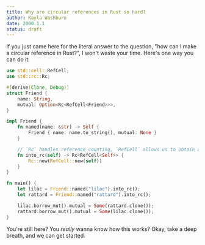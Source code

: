 ```yaml
---
title: Why are circular references in Rust so hard?
author: Kayla Washburn
date: 2000.1.1
status: draft
---
```


If you just came here for the literal answer to the question, "how can I make a circular
reference in Rust?", I won't waste your time. Here's one way you can do it:

```rust
use std::cell::RefCell;
use std::rc::Rc;

#[derive(Clone, Debug)]
struct Friend {
	name: String,
	mutual: Option<Rc<RefCell<Friend>>>,
}

impl Friend {
	fn named(name: &str) -> Self {
		Friend { name: name.to_string(), mutual: None }
	}

	// `Rc` handles reference counting, `RefCell` allows us to obtain a mutable reference
	fn into_rc(self) -> Rc<RefCell<Self>> {
		Rc::new(RefCell::new(self))
	}
}

fn main() {
	let lilac = Friend::named("lilac").into_rc();
	let rattard = Friend::named("rattard").into_rc();

	lilac.borrow_mut().mutual = Some(rattard.clone());
	rattard.borrow_mut().mutual = Some(lilac.clone());
}
```

You're still here? You _really_ wanna know how this works? Okay, take a deep breath, and
we can get started.
